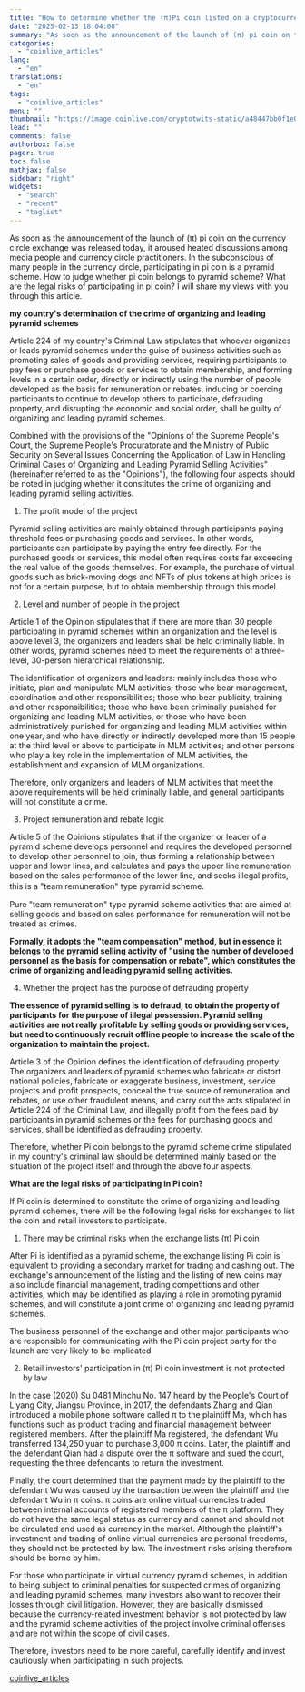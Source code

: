 ```yaml
---
title: "How to determine whether the (π)Pi coin listed on a cryptocurrency exchange is a pyramid scheme?"
date: "2025-02-13 18:04:08"
summary: "As soon as the announcement of the launch of (π) pi coin on the currency circle exchange was released today, it aroused heated discussions among media people and currency circle practitioners. In the subconscious of many people in the currency circle, participating in pi coin is a pyramid scheme. How..."
categories:
  - "coinlive_articles"
lang:
  - "en"
translations:
  - "en"
tags:
  - "coinlive_articles"
menu: ""
thumbnail: "https://image.coinlive.com/cryptotwits-static/a48447bb0f1e0fccc3483ea081ca813d.jpg"
lead: ""
comments: false
authorbox: false
pager: true
toc: false
mathjax: false
sidebar: "right"
widgets:
  - "search"
  - "recent"
  - "taglist"
---
```


As soon as the announcement of the launch of (π) pi coin on the currency circle exchange was released today, it aroused heated discussions among media people and currency circle practitioners. In the subconscious of many people in the currency circle, participating in pi coin is a pyramid scheme. How to judge whether pi coin belongs to pyramid scheme? What are the legal risks of participating in pi coin? I will share my views with you through this article. 

**my country's determination of the crime of organizing and leading pyramid schemes**

Article 224 of my country's Criminal Law stipulates that whoever organizes or leads pyramid schemes under the guise of business activities such as promoting sales of goods and providing services, requiring participants to pay fees or purchase goods or services to obtain membership, and forming levels in a certain order, directly or indirectly using the number of people developed as the basis for remuneration or rebates, inducing or coercing participants to continue to develop others to participate, defrauding property, and disrupting the economic and social order, shall be guilty of organizing and leading pyramid schemes. 

Combined with the provisions of the "Opinions of the Supreme People's Court, the Supreme People's Procuratorate and the Ministry of Public Security on Several Issues Concerning the Application of Law in Handling Criminal Cases of Organizing and Leading Pyramid Selling Activities" (hereinafter referred to as the "Opinions"), the following four aspects should be noted in judging whether it constitutes the crime of organizing and leading pyramid selling activities. 

1. The profit model of the project

Pyramid selling activities are mainly obtained through participants paying threshold fees or purchasing goods and services. In other words, participants can participate by paying the entry fee directly. For the purchased goods or services, this model often requires costs far exceeding the real value of the goods themselves. For example, the purchase of virtual goods such as brick-moving dogs and NFTs of plus tokens at high prices is not for a certain purpose, but to obtain membership through this model. 

2. Level and number of people in the project

Article 1 of the Opinion stipulates that if there are more than 30 people participating in pyramid schemes within an organization and the level is above level 3, the organizers and leaders shall be held criminally liable. In other words, pyramid schemes need to meet the requirements of a three-level, 30-person hierarchical relationship. 

The identification of organizers and leaders: mainly includes those who initiate, plan and manipulate MLM activities; those who bear management, coordination and other responsibilities; those who bear publicity, training and other responsibilities; those who have been criminally punished for organizing and leading MLM activities, or those who have been administratively punished for organizing and leading MLM activities within one year, and who have directly or indirectly developed more than 15 people at the third level or above to participate in MLM activities; and other persons who play a key role in the implementation of MLM activities, the establishment and expansion of MLM organizations. 

Therefore, only organizers and leaders of MLM activities that meet the above requirements will be held criminally liable, and general participants will not constitute a crime. 

3. Project remuneration and rebate logic

Article 5 of the Opinions stipulates that if the organizer or leader of a pyramid scheme develops personnel and requires the developed personnel to develop other personnel to join, thus forming a relationship between upper and lower lines, and calculates and pays the upper line remuneration based on the sales performance of the lower line, and seeks illegal profits, this is a "team remuneration" type pyramid scheme. 　　

Pure "team remuneration" type pyramid scheme activities that are aimed at selling goods and based on sales performance for remuneration will not be treated as crimes. 

**Formally, it adopts the "team compensation" method, but in essence it belongs to the pyramid selling activity of "using the number of developed personnel as the basis for compensation or rebate", which constitutes the crime of organizing and leading pyramid selling activities.** 

4. Whether the project has the purpose of defrauding property

**The essence of pyramid selling is to defraud, to obtain the property of participants for the purpose of illegal possession. Pyramid selling activities are not really profitable by selling goods or providing services, but need to continuously recruit offline people to increase the scale of the organization to maintain the project.** 

Article 3 of the Opinion defines the identification of defrauding property: The organizers and leaders of pyramid schemes who fabricate or distort national policies, fabricate or exaggerate business, investment, service projects and profit prospects, conceal the true source of remuneration and rebates, or use other fraudulent means, and carry out the acts stipulated in Article 224 of the Criminal Law, and illegally profit from the fees paid by participants in pyramid schemes or the fees for purchasing goods and services, shall be identified as defrauding property. 

Therefore, whether Pi coin belongs to the pyramid scheme crime stipulated in my country's criminal law should be determined mainly based on the situation of the project itself and through the above four aspects. 

**What are the legal risks of participating in Pi coin?**

If Pi coin is determined to constitute the crime of organizing and leading pyramid schemes, there will be the following legal risks for exchanges to list the coin and retail investors to participate.

1. There may be criminal risks when the exchange lists (π) Pi coin

After Pi is identified as a pyramid scheme, the exchange listing Pi coin is equivalent to providing a secondary market for trading and cashing out. The exchange's announcement of the listing and the listing of new coins may also include financial management, trading competitions and other activities, which may be identified as playing a role in promoting pyramid schemes, and will constitute a joint crime of organizing and leading pyramid schemes. 

The business personnel of the exchange and other major participants who are responsible for communicating with the Pi coin project party for the launch are very likely to be implicated. 

2. Retail investors' participation in (π) Pi coin investment is not protected by law

In the case (2020) Su 0481 Minchu No. 147 heard by the People's Court of Liyang City, Jiangsu Province, in 2017, the defendants Zhang and Qian introduced a mobile phone software called π to the plaintiff Ma, which has functions such as product trading and financial management between registered members. After the plaintiff Ma registered, the defendant Wu transferred 134,250 yuan to purchase 3,000 π coins. Later, the plaintiff and the defendant Qian had a dispute over the π software and sued the court, requesting the three defendants to return the investment. 

Finally, the court determined that the payment made by the plaintiff to the defendant Wu was caused by the transaction between the plaintiff and the defendant Wu in π coins. π coins are online virtual currencies traded between internal accounts of registered members of the π platform. They do not have the same legal status as currency and cannot and should not be circulated and used as currency in the market. Although the plaintiff's investment and trading of online virtual currencies are personal freedoms, they should not be protected by law. The investment risks arising therefrom should be borne by him. 

For those who participate in virtual currency pyramid schemes, in addition to being subject to criminal penalties for suspected crimes of organizing and leading pyramid schemes, many investors also want to recover their losses through civil litigation. However, they are basically dismissed because the currency-related investment behavior is not protected by law and the pyramid scheme activities of the project involve criminal offenses and are not within the scope of civil cases. 

Therefore, investors need to be more careful, carefully identify and invest cautiously when participating in such projects.

[coinlive_articles](https://www.coinlive.com/news/how-to-determine-whether-the-pi-coin-listed-on-a)
